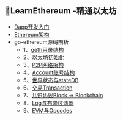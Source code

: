 ## 📜LearnEthereum -精通以太坊

+ [Dapp开发入门](./LearnBlockchain/LaernEthereum/Dapp%E5%BC%80%E5%8F%91%E5%85%A5%E9%97%A8)
+ [Ethereum架构](./LaernEthereum/EVM%E5%BA%95%E5%B1%82%E7%BB%93%E6%9E%84)
+ go-ethereum源码剖析
  + 1、[geth目录结构](./LaernEthereum/geth%E6%BA%90%E7%A0%81%E8%A7%A3%E6%9E%90/geth%E7%9B%AE%E5%BD%95%E7%BB%93%E6%9E%84)
  + 2、[以太坊初始化](./LaernEthereum/geth%E6%BA%90%E7%A0%81%E8%A7%A3%E6%9E%90/%E4%BB%A5%E5%A4%AA%E5%9D%8A%E5%88%9D%E5%A7%8B%E5%8C%96)
  + 3、[P2P网络架构](./LaernEthereum/geth%E6%BA%90%E7%A0%81%E8%A7%A3%E6%9E%90/%E7%BD%91%E7%BB%9C%E6%9E%B6%E6%9E%84)
  + 4、[Account账号结构](./LaernEthereum/geth%E6%BA%90%E7%A0%81%E8%A7%A3%E6%9E%90/%E8%B4%A6%E6%88%B7%E7%BB%93%E6%9E%84)
  + 5、[世界状态与stateDB](./LaernEthereum/geth%E6%BA%90%E7%A0%81%E8%A7%A3%E6%9E%90/%E4%B8%96%E7%95%8C%E7%8A%B6%E6%80%81State%E4%B8%8EStateDB)
  + 6、[交易Transaction](./LaernEthereum/geth%E6%BA%90%E7%A0%81%E8%A7%A3%E6%9E%90/%E4%BA%A4%E6%98%93Transaction)
  + 7、[共识协议Block => Blockchain](./LaernEthereum/geth%E6%BA%90%E7%A0%81%E8%A7%A3%E6%9E%90/%E4%BB%8EBlock%E5%88%B0Blockchain)
  + 8、[Log与布隆过滤器](./LaernEthereum/geth%E6%BA%90%E7%A0%81%E8%A7%A3%E6%9E%90/Log%E5%92%8C%E5%B8%83%E9%9A%86%E8%BF%87%E6%BB%A4%E5%99%A8)
  + 9、[EVM与Opcodes](./LaernEthereum/geth%E6%BA%90%E7%A0%81%E8%A7%A3%E6%9E%90/VM%E5%92%8COpcodes)
